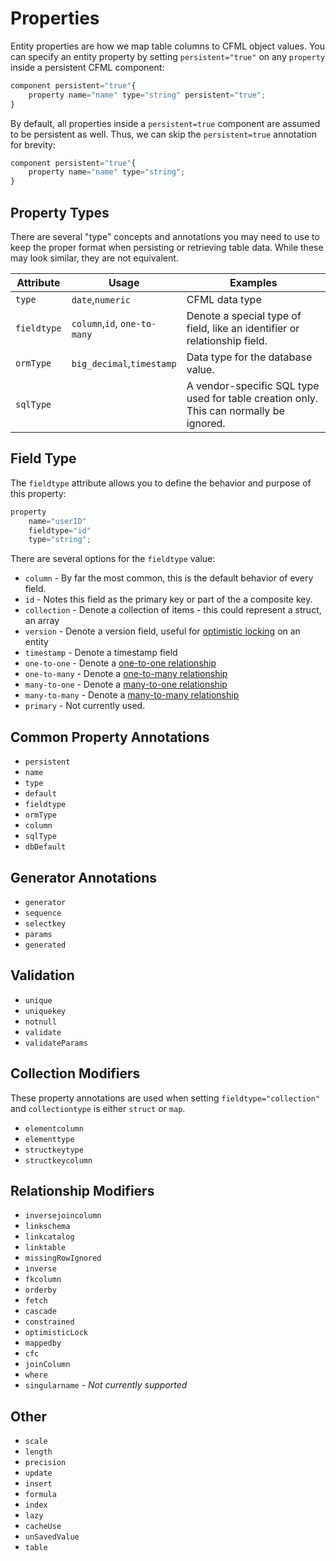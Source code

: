 # Properties

Entity properties are how we map table columns to CFML object values. You can specify an entity property by setting `persistent="true"` on any `property` inside a persistent CFML component:

```js
component persistent="true"{
    property name="name" type="string" persistent="true";
}
```

By default, all properties inside a `persistent=true` component are assumed to be persistent as well. Thus, we can skip the `persistent=true` annotation for brevity:

```js
component persistent="true"{
    property name="name" type="string";
}
```

## Property Types

There are several "type" concepts and annotations you may need to use to keep the proper format when persisting or retrieving table data. While these may look similar, they are not equivalent.

| Attribute     | Usage                         | Examples                                                                                  |
|---------------|-------------------------------|-------------------------------------------------------------------------------------------|
| `type`        | `date`,`numeric`              | CFML data type                                                                            |
| `fieldtype`   | `column`,`id`, `one-to-many`  | Denote a special type of field, like an identifier or relationship field.                 |
| `ormType`     | `big_decimal`,`timestamp`     | Data type for the database value.                                                         |
| `sqlType`     |                               | A vendor-specific SQL type used for table creation only. This can normally be ignored.    |

## Field Type

The `fieldtype` attribute allows you to define the behavior and purpose of this property:

```js
property
    name="userID"
    fieldtype="id"
    type="string";
```

There are several options for the `fieldtype` value:

* `column` - By far the most common, this is the default behavior of every field.
* `id` - Notes this field as the primary key or part of the a composite key.
* `collection` - Denote a collection of items - this could represent a struct, an array
* `version` - Denote a version field, useful for [optimistic locking](https://en.wikipedia.org/wiki/Optimistic_concurrency_control) on an entity
* `timestamp` - Denote a timestamp field
* `one-to-one` - Denote a [one-to-one relationship](relationships.md#one-to-one)
* `one-to-many` - Denote a [one-to-many relationship](relationships.md#one-to-many)
* `many-to-one` - Denote a [many-to-one relationship](relationships.md#many-to-one)
* `many-to-many` - Denote a [many-to-many relationship](relationships.md#many-to-many)
* `primary` - Not currently used.

## Common Property Annotations

* `persistent`
* `name`
* `type`
* `default`
* `fieldtype`
* `ormType`
* `column`
* `sqlType`
* `dbDefault`

## Generator Annotations

* `generator`
* `sequence`
* `selectkey`
* `params`
* `generated`

## Validation

* `unique`
* `uniquekey`
* `notnull`
* `validate`
* `validateParams`

## Collection Modifiers

These property annotations are used when setting `fieldtype="collection"` and `collectiontype` is either `struct` or `map`.

* `elementcolumn`
* `elementtype`
* `structkeytype`
* `structkeycolumn`

## Relationship Modifiers

* `inversejoincolumn`
* `linkschema`
* `linkcatalog`
* `linktable`
* `missingRowIgnored`
* `inverse`
* `fkcolumn`
* `orderby`
* `fetch`
* `cascade`
* `constrained`
* `optimisticLock`
* `mappedby`
* `cfc`
* `joinColumn`
* `where`
* `singularname` - *Not currently supported*

## Other

* `scale`
* `length`
* `precision`
* `update`
* `insert`
* `formula`
* `index`
* `lazy`
* `cacheUse`
* `unSavedValue`
* `table`